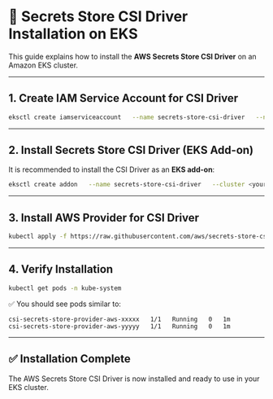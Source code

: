 # 🚀 Secrets Store CSI Driver Installation on EKS

This guide explains how to install the **AWS Secrets Store CSI Driver** on an Amazon EKS cluster.

---

## 1. Create IAM Service Account for CSI Driver

```bash
eksctl create iamserviceaccount   --name secrets-store-csi-driver   --namespace kube-system   --cluster <your-cluster-name>   --attach-policy-arn arn:aws:iam::aws:policy/AmazonSSMManagedInstanceCore   --approve
```

---

## 2. Install Secrets Store CSI Driver (EKS Add-on)

It is recommended to install the CSI Driver as an **EKS add-on**:

```bash
eksctl create addon   --name secrets-store-csi-driver   --cluster <your-cluster-name>   --region <your-region>   --force
```

---

## 3. Install AWS Provider for CSI Driver

```bash
kubectl apply -f https://raw.githubusercontent.com/aws/secrets-store-csi-driver-provider-aws/main/deployment/aws-provider-installer.yaml
```

---

## 4. Verify Installation

```bash
kubectl get pods -n kube-system
```

✅ You should see pods similar to:

```
csi-secrets-store-provider-aws-xxxxx   1/1   Running   0   1m
csi-secrets-store-provider-aws-yyyyy   1/1   Running   0   1m
```

---

## ✅ Installation Complete

The AWS Secrets Store CSI Driver is now installed and ready to use in your EKS cluster.
